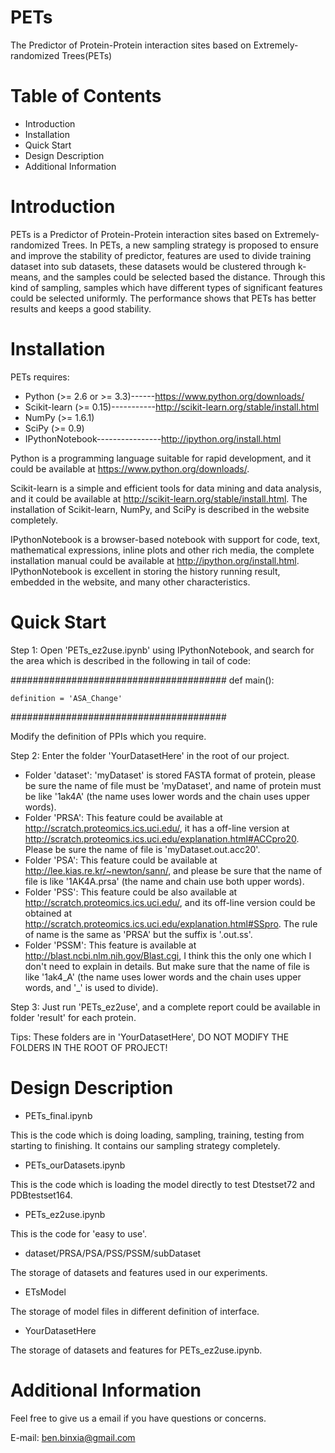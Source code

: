 PETs
====
The Predictor of Protein-Protein interaction sites based on Extremely-randomized Trees(PETs)


Table of Contents
=================

- Introduction
- Installation
- Quick Start
- Design Description
- Additional Information

Introduction
============

PETs is a Predictor of Protein-Protein interaction sites based on Extremely-randomized Trees. In PETs, a new sampling strategy is proposed to ensure and improve the stability of predictor, features are used to divide training dataset into sub datasets, these datasets would be clustered through k-means, and the samples could be selected based the distance. Through this kind of sampling, samples which have different types of significant features could be selected uniformly. The performance shows that PETs has better results and keeps a good stability.

Installation
============

PETs requires:
- Python (>= 2.6 or >= 3.3)------https://www.python.org/downloads/
- Scikit-learn (>= 0.15)-----------http://scikit-learn.org/stable/install.html
- NumPy (>= 1.6.1)
- SciPy (>= 0.9)
- IPythonNotebook----------------http://ipython.org/install.html

Python is a programming language suitable for rapid development, and it could be available at https://www.python.org/downloads/.

Scikit-learn is a simple and efficient tools for data mining and data analysis, and it could be available at http://scikit-learn.org/stable/install.html. The installation of Scikit-learn, NumPy, and SciPy is described in the website completely.

IPythonNotebook is a browser-based notebook with support for code, text, mathematical expressions, inline plots and other rich media, the complete installation manual could be available at http://ipython.org/install.html. IPythonNotebook is excellent in storing the history running result, embedded in the website, and many other characteristics.
  
Quick Start
===========

Step 1: Open 'PETs_ez2use.ipynb' using IPythonNotebook, and search for the area which is described in the following in tail of code:

#######################################
def main():

    definition = 'ASA_Change'
#######################################

Modify the definition of PPIs which you require.

Step 2: Enter the folder 'YourDatasetHere' in the root of our project.
- Folder 'dataset': 'myDataset' is stored FASTA format of protein, please be sure the name of file must be 'myDataset', and name of protein must be like '1ak4A' (the name uses lower words and the chain uses upper words).
- Folder 'PRSA': This feature could be available at http://scratch.proteomics.ics.uci.edu/, it has a off-line version at http://scratch.proteomics.ics.uci.edu/explanation.html#ACCpro20. Please be sure the name of file is 'myDataset.out.acc20'.
- Folder 'PSA': This feature could be available at http://lee.kias.re.kr/~newton/sann/, and please be sure that the name of file is like '1AK4A.prsa' (the name and chain use both upper words).
- Folder 'PSS': This feature could be also available at http://scratch.proteomics.ics.uci.edu/, and its off-line version could be obtained at http://scratch.proteomics.ics.uci.edu/explanation.html#SSpro. The rule of name is the same as 'PRSA' but the suffix is '.out.ss'.
- Folder 'PSSM': This feature is available at http://blast.ncbi.nlm.nih.gov/Blast.cgi, I think this the only one which I don't need to explain in details. But make sure that the name of file is like '1ak4_A' (the name uses lower words and the chain uses upper words, and '_' is used to divide).

Step 3: Just run 'PETs_ez2use', and a complete report could be available in folder 'result' for each protein.

Tips: These folders are in 'YourDatasetHere', DO NOT MODIFY THE FOLDERS IN THE ROOT OF PROJECT!

Design Description
==============

- PETs_final.ipynb

This is the code which is doing loading, sampling, training, testing from starting to finishing. It contains our sampling strategy completely.
- PETs_ourDatasets.ipynb

This is the code which is loading the model directly to test Dtestset72 and PDBtestset164.
- PETs_ez2use.ipynb

This is the code for 'easy to use'.
- dataset/PRSA/PSA/PSS/PSSM/subDataset

The storage of datasets and features used in our experiments.
- ETsModel

The storage of model files in different definition of interface.
- YourDatasetHere

The storage of datasets and features for PETs_ez2use.ipynb.  

Additional Information
=================

Feel free to give us a  email if you have questions or concerns.

E-mail: ben.binxia@gmail.com






